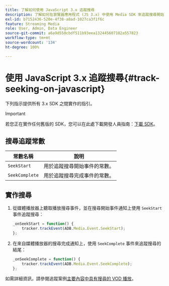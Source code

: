 ```yaml
---
title: 了解如何使用 JavaScript 3.x 追蹤搜尋
description: 了解如何在瀏覽器應用程式 (JS 3.x) 中使用 Media SDK 來追蹤搜尋開始和搜尋完成事件。
exl-id: b7152436-520e-4f38-a8ad-1027ca3f1f6c
feature: Streaming Media
role: User, Admin, Data Engineer
source-git-commit: a6a9d550cbdf511b93eea132445607102a557823
workflow-type: tm+mt
source-wordcount: '134'
ht-degree: 100%

---
```


# 使用 JavaScript 3.x 追蹤搜尋{#track-seeking-on-javascript}

下列指示提供所有 3.x SDK 之間實作的指引。

>[!IMPORTANT]
>
>若您正在實作任何舊版的 SDK，您可以在此處下載開發人員指南：[下載 SDK](/help/getting-started/download-sdks.md)。

## 搜尋追蹤常數

| 常數名稱 | 說明 |
|---|---|
| `SeekStart` | 用於追蹤搜尋開始事件的常數。 |
| `SeekComplete` | 用於追蹤搜尋完成事件的常數。 |

## 實作搜尋

1. 從媒體播放器上聽取播放搜尋事件，並在搜尋開始事件通知上使用 `SeekStart` 事件追蹤搜尋：

   ```js
   _onSeekStart = function() {
       tracker.trackEvent(ADB.Media.Event.SeekStart);
   };
   ```

1. 在來自媒體播放器的搜尋完成通知上，使用 `SeekComplete` 事件來追蹤搜尋的結尾：

   ```js
   _onSeekComplete = function() {
       tracker.trackEvent(ADB.Media.Event.SeekComplete);
   };
   ```

如需詳細資訊，請參閱追蹤案例[主要內容中具有搜尋的 VOD 播放](/help/use-cases/tracking-scenarios/vod-seeking.md)。
